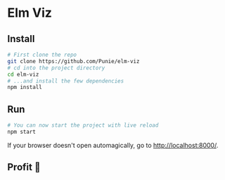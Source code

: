 # Elm Viz

## Install

```bash
# First clone the repo
git clone https://github.com/Punie/elm-viz
# cd into the project directory
cd elm-viz
# ...and install the few dependencies
npm install
```

## Run

```bash
# You can now start the project with live reload
npm start
```

If your browser doesn't open automagically, go to [http://localhost:8000/](http://localhost:8000/).

## Profit :rocket:
